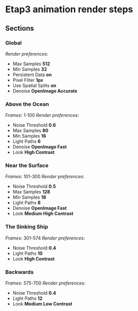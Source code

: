 # Etap3 animation render steps
## Sections
### Global
_Render preferences_:
- Max Samples **512**
- Min Samples **32**
- Persistent Data **on**
- Pixel Filter **1px**
- Use Spatial Splits **on**
- Denoise **OpenImage Accurate**

### Above the Ocean
_Frames_: 1-100
_Render preferences_:
- Noise Threshold **0.6**
- Max Samples **80**
- Min Samples **16**
- Light Paths **6**
- Denoise **OpenImage Fast**
- Look **High Contrast**

### Near the Surface
_Frames_: 101-300
_Render preferences_:
- Noise Threshold **0.5**
- Max Samples **128**
- Min Samples **18**
- Light Paths **8**
- Denoise **OpenImage Fast**
- Look **Medium High Contrast**

### The Sinking Ship
_Frames_: 301-574
_Render preferences_:
- Noise Threshold **0.4**
- Light Paths **10**
- Look **High Contrast**

### Backwards
_Frames_: 575-700
_Render preferences_:
- Noise Threshold **0.4**
- Light Paths **12**
- Look **Medium Low Contrast**
